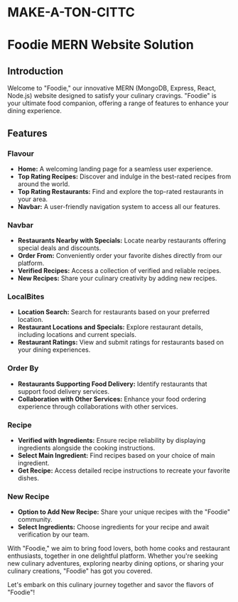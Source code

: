 # MAKE-A-TON-CITTC

# Foodie MERN Website Solution

## Introduction

Welcome to "Foodie," our innovative MERN (MongoDB, Express, React, Node.js) website designed to satisfy your culinary cravings. "Foodie" is your ultimate food companion, offering a range of features to enhance your dining experience.

## Features

### Flavour
- **Home:** A welcoming landing page for a seamless user experience.
- **Top Rating Recipes:** Discover and indulge in the best-rated recipes from around the world.
- **Top Rating Restaurants:** Find and explore the top-rated restaurants in your area.
- **Navbar:** A user-friendly navigation system to access all our features.

### Navbar
- **Restaurants Nearby with Specials:** Locate nearby restaurants offering special deals and discounts.
- **Order From:** Conveniently order your favorite dishes directly from our platform.
- **Verified Recipes:** Access a collection of verified and reliable recipes.
- **New Recipes:** Share your culinary creativity by adding new recipes.

### LocalBites
- **Location Search:** Search for restaurants based on your preferred location.
- **Restaurant Locations and Specials:** Explore restaurant details, including locations and current specials.
- **Restaurant Ratings:** View and submit ratings for restaurants based on your dining experiences.

### Order By
- **Restaurants Supporting Food Delivery:** Identify restaurants that support food delivery services.
- **Collaboration with Other Services:** Enhance your food ordering experience through collaborations with other services.

### Recipe
- **Verified with Ingredients:** Ensure recipe reliability by displaying ingredients alongside the cooking instructions.
- **Select Main Ingredient:** Find recipes based on your choice of main ingredient.
- **Get Recipe:** Access detailed recipe instructions to recreate your favorite dishes.

### New Recipe
- **Option to Add New Recipe:** Share your unique recipes with the "Foodie" community.
- **Select Ingredients:** Choose ingredients for your recipe and await verification by our team.

With "Foodie," we aim to bring food lovers, both home cooks and restaurant enthusiasts, together in one delightful platform. Whether you're seeking new culinary adventures, exploring nearby dining options, or sharing your culinary creations, "Foodie" has got you covered.

Let's embark on this culinary journey together and savor the flavors of "Foodie"!

